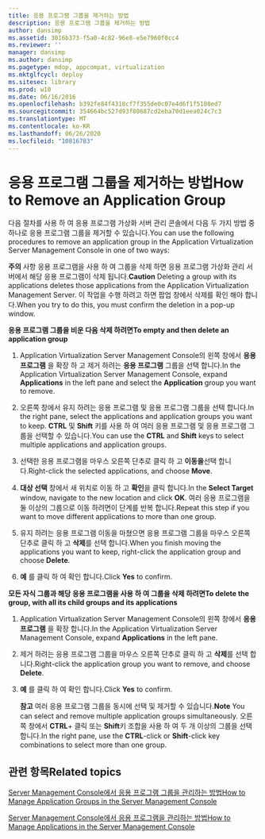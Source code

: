```yaml
---
title: 응용 프로그램 그룹을 제거하는 방법
description: 응용 프로그램 그룹을 제거하는 방법
author: dansimp
ms.assetid: 3016b373-f5a0-4c82-96e8-e5e7960f0cc4
ms.reviewer: ''
manager: dansimp
ms.author: dansimp
ms.pagetype: mdop, appcompat, virtualization
ms.mktglfcycl: deploy
ms.sitesec: library
ms.prod: w10
ms.date: 06/16/2016
ms.openlocfilehash: b392fe84f4318cf7f355de0c07e4d6f1f5108ed7
ms.sourcegitcommit: 354664bc527d93f80687cd2eba70d1eea024c7c3
ms.translationtype: MT
ms.contentlocale: ko-KR
ms.lasthandoff: 06/26/2020
ms.locfileid: "10816783"
---
```

# <span data-ttu-id="0f29a-103">응용 프로그램 그룹을 제거하는 방법</span><span class="sxs-lookup"><span data-stu-id="0f29a-103">How to Remove an Application Group</span></span>


<span data-ttu-id="0f29a-104">다음 절차를 사용 하 여 응용 프로그램 가상화 서버 관리 콘솔에서 다음 두 가지 방법 중 하나로 응용 프로그램 그룹을 제거할 수 있습니다.</span><span class="sxs-lookup"><span data-stu-id="0f29a-104">You can use the following procedures to remove an application group in the Application Virtualization Server Management Console in one of two ways:</span></span>

<span data-ttu-id="0f29a-105">**주의**  사항 응용 프로그램을 사용 하 여 그룹을 삭제 하면 응용 프로그램 가상화 관리 서버에서 해당 응용 프로그램이 삭제 됩니다.</span><span class="sxs-lookup"><span data-stu-id="0f29a-105">**Caution** Deleting a group with its applications deletes those applications from the Application Virtualization Management Server.</span></span> <span data-ttu-id="0f29a-106">이 작업을 수행 하려고 하면 팝업 창에서 삭제를 확인 해야 합니다.</span><span class="sxs-lookup"><span data-stu-id="0f29a-106">When you try to do this, you must confirm the deletion in a pop-up window.</span></span>

 

**<span data-ttu-id="0f29a-107">응용 프로그램 그룹을 비운 다음 삭제 하려면</span><span class="sxs-lookup"><span data-stu-id="0f29a-107">To empty and then delete an application group</span></span>**

1.  <span data-ttu-id="0f29a-108">Application Virtualization Server Management Console의 왼쪽 창에서 **응용 프로그램** 을 확장 하 고 제거 하려는 **응용 프로그램** 그룹을 선택 합니다.</span><span class="sxs-lookup"><span data-stu-id="0f29a-108">In the Application Virtualization Server Management Console, expand **Applications** in the left pane and select the **Application** group you want to remove.</span></span>

2.  <span data-ttu-id="0f29a-109">오른쪽 창에서 유지 하려는 응용 프로그램 및 응용 프로그램 그룹을 선택 합니다.</span><span class="sxs-lookup"><span data-stu-id="0f29a-109">In the right pane, select the applications and application groups you want to keep.</span></span> <span data-ttu-id="0f29a-110">**CTRL** 및 **Shift** 키를 사용 하 여 여러 응용 프로그램 및 응용 프로그램 그룹을 선택할 수 있습니다.</span><span class="sxs-lookup"><span data-stu-id="0f29a-110">You can use the **CTRL** and **Shift** keys to select multiple applications and application groups.</span></span>

3.  <span data-ttu-id="0f29a-111">선택한 응용 프로그램을 마우스 오른쪽 단추로 클릭 하 고 **이동을**선택 합니다.</span><span class="sxs-lookup"><span data-stu-id="0f29a-111">Right-click the selected applications, and choose **Move**.</span></span>

4.  <span data-ttu-id="0f29a-112">**대상 선택** 창에서 새 위치로 이동 하 고 **확인**을 클릭 합니다.</span><span class="sxs-lookup"><span data-stu-id="0f29a-112">In the **Select Target** window, navigate to the new location and click **OK**.</span></span> <span data-ttu-id="0f29a-113">여러 응용 프로그램을 둘 이상의 그룹으로 이동 하려면이 단계를 반복 합니다.</span><span class="sxs-lookup"><span data-stu-id="0f29a-113">Repeat this step if you want to move different applications to more than one group.</span></span>

5.  <span data-ttu-id="0f29a-114">유지 하려는 응용 프로그램 이동을 마쳤으면 응용 프로그램 그룹을 마우스 오른쪽 단추로 클릭 하 고 **삭제**를 선택 합니다.</span><span class="sxs-lookup"><span data-stu-id="0f29a-114">When you finish moving the applications you want to keep, right-click the application group and choose **Delete**.</span></span>

6.  <span data-ttu-id="0f29a-115">**예** 를 클릭 하 여 확인 합니다.</span><span class="sxs-lookup"><span data-stu-id="0f29a-115">Click **Yes** to confirm.</span></span>

**<span data-ttu-id="0f29a-116">모든 자식 그룹과 해당 응용 프로그램을 사용 하 여 그룹을 삭제 하려면</span><span class="sxs-lookup"><span data-stu-id="0f29a-116">To delete the group, with all its child groups and its applications</span></span>**

1.  <span data-ttu-id="0f29a-117">Application Virtualization Server Management Console의 왼쪽 창에서 **응용 프로그램** 을 확장 합니다.</span><span class="sxs-lookup"><span data-stu-id="0f29a-117">In the Application Virtualization Server Management Console, expand **Applications** in the left pane.</span></span>

2.  <span data-ttu-id="0f29a-118">제거 하려는 응용 프로그램 그룹을 마우스 오른쪽 단추로 클릭 하 고 **삭제**를 선택 합니다.</span><span class="sxs-lookup"><span data-stu-id="0f29a-118">Right-click the application group you want to remove, and choose **Delete**.</span></span>

3.  <span data-ttu-id="0f29a-119">**예** 를 클릭 하 여 확인 합니다.</span><span class="sxs-lookup"><span data-stu-id="0f29a-119">Click **Yes** to confirm.</span></span>

    <span data-ttu-id="0f29a-120">**참고**  여러 응용 프로그램 그룹을 동시에 선택 및 제거할 수 있습니다.</span><span class="sxs-lookup"><span data-stu-id="0f29a-120">**Note** You can select and remove multiple application groups simultaneously.</span></span> <span data-ttu-id="0f29a-121">오른쪽 창에서 **CTRL**+ 클릭 또는 **Shift**키 조합을 사용 하 여 두 개 이상의 그룹을 선택 합니다.</span><span class="sxs-lookup"><span data-stu-id="0f29a-121">In the right pane, use the **CTRL**-click or **Shift**-click key combinations to select more than one group.</span></span>

     

## <span data-ttu-id="0f29a-122">관련 항목</span><span class="sxs-lookup"><span data-stu-id="0f29a-122">Related topics</span></span>


[<span data-ttu-id="0f29a-123">Server Management Console에서 응용 프로그램 그룹을 관리하는 방법</span><span class="sxs-lookup"><span data-stu-id="0f29a-123">How to Manage Application Groups in the Server Management Console</span></span>](how-to-manage-application-groups-in-the-server-management-console.md)

[<span data-ttu-id="0f29a-124">Server Management Console에서 응용 프로그램을 관리하는 방법</span><span class="sxs-lookup"><span data-stu-id="0f29a-124">How to Manage Applications in the Server Management Console</span></span>](how-to-manage-applications-in-the-server-management-console.md)

 

 





